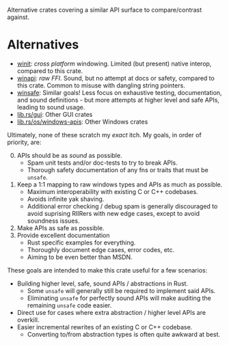 Alternative crates covering a similar API surface to compare/contrast against.

# Alternatives
*   [winit](https://lib.rs/crates/winit):                       *cross platform* windowing.  Limited (but present) native interop, compared to this crate.
*   [winapi](https://lib.rs/crates/winapi):                     *raw FFI*.  Sound, but no attempt at docs or safety, compared to this crate.  Common to misuse with dangling string pointers.
*   [winsafe](https://lib.rs/crates/winsafe):                   Similar goals!  Less focus on exhaustive testing, documentation, and sound definitions - but more attempts at higher level and safe APIs, leading to sound usage.
*   [lib.rs/gui](https://lib.rs/gui):                           Other GUI crates
*   [lib.rs/os/windows-apis](https://lib.rs/os/windows-apis):   Other Windows crates

<!-- [#24](https://github.com/rodrigocfd/winsafe/issues/24), [#25](https://github.com/rodrigocfd/winsafe/issues/25), [#26](https://github.com/rodrigocfd/winsafe/issues/26) -->

Ultimately, none of these scratch my *exact* itch.  My goals, in order of priority, are:

0.  APIs should be as *sound* as possible.
    *   Spam unit tests and/or doc-tests to try to break APIs.
    *   Thorough safety documentation of any fns or traits that must be `unsafe`.
1.  Keep a 1:1 mapping to raw windows types and APIs as much as possible.
    *   Maximum interoperability with existing C or C++ codebases.
    *   Avoids infinite yak shaving.
    *   Additional error checking / debug spam is generally discouraged to avoid suprising RIIRers with new edge cases, except to avoid soundness issues.
2.  Make APIs as safe as possible.
3.  Provide excellent documentation
    *   Rust specific examples for everything.
    *   Thoroughly document edge cases, error codes, etc.
    *   Aiming to be even better than MSDN.

These goals are intended to make this crate useful for a few scenarios:
*   Building higher level, safe, sound APIs / abstractions in Rust.
    *   Some `unsafe` will generally still be required to implement said APIs.
    *   Eliminating `unsafe` for perfectly sound APIs will make auditing the remaining `unsafe` code easier.
*   Direct use for cases where extra abstraction / higher level APIs are overkill.
*   Easier incremental rewrites of an existing C or C++ codebase.
    *   Converting to/from abstraction types is often quite awkward at best.
